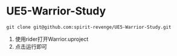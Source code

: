 # UE5-Warrior-Study

```git
git clone git@github.com:spirit-revenge/UE5-Warrior-Study.git
```

1. 使用rider打开Warrior.uproject
2. 点击运行即可
